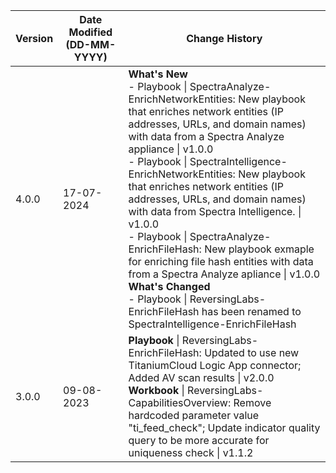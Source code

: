 | **Version** | **Date Modified (DD-MM-YYYY)** | **Change History**                          |
|-------------|--------------------------------|---------------------------------------------|
| 4.0.0       | 17-07-2024                     | **What's New** <br/> - Playbook \| SpectraAnalyze-EnrichNetworkEntities: New playbook that enriches network entities (IP addresses, URLs, and domain names) with data from a Spectra Analyze appliance \| v1.0.0<br/> - Playbook \| SpectraIntelligence-EnrichNetworkEntities: New playbook that enriches network entities (IP addresses, URLs, and domain names) with data from Spectra Intelligence. \| v1.0.0 <br/> - Playbook \| SpectraAnalyze-EnrichFileHash: New playbook exmaple for enriching file hash entities with data from a Spectra Analyze apliance \| v1.0.0 <br/> **What's Changed** <br/> - Playbook \| ReversingLabs-EnrichFileHash has been renamed to SpectraIntelligence-EnrichFileHash |
| 3.0.0       | 09-08-2023                     | **Playbook** \| ReversingLabs-EnrichFileHash: Updated to use new TitaniumCloud Logic App connector; Added AV scan results \| v2.0.0  <br/> **Workbook** \| ReversingLabs-CapabilitiesOverview: Remove hardcoded parameter value "ti_feed_check"; Update indicator quality query to be more accurate for uniqueness check \| v1.1.2 |
